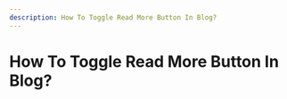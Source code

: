 ```yaml
---
description: How To Toggle Read More Button In Blog?
---
```


# How To Toggle Read More Button In Blog?

